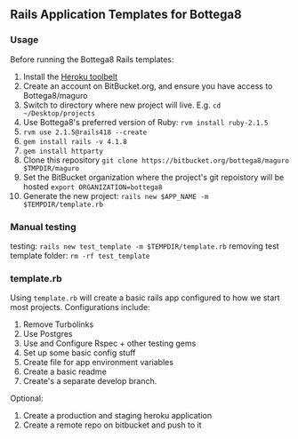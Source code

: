 
## Rails Application Templates for Bottega8


### Usage
Before running the Bottega8 Rails templates:
1. Install the [Heroku toolbelt](https://toolbelt.heroku.com/)
2. Create an account on BitBucket.org, and ensure you have access to Bottega8/maguro
3. Switch to directory where new project will live. E.g. `cd ~/Desktop/projects`
4. Use Bottega8's preferred version of Ruby: `rvm install ruby-2.1.5`
5. `rvm use 2.1.5@rails418 --create`
6. `gem install rails -v 4.1.8`
7. `gem install httparty`
8. Clone this repository `git clone https://bitbucket.org/bottega8/maguro $TMPDIR/maguro`
9. Set the BitBucket organization where the project's git repoistory will be hosted
`export ORGANIZATION=bottega8`
10. Generate the new project: `rails new $APP_NAME -m $TEMPDIR/template.rb`

### Manual testing

testing: `rails new test_template -m $TEMPDIR/template.rb`
removing test template folder: `rm -rf test_template`

### template.rb

Using `template.rb` will create a basic rails app configured to how we start most projects.
Configurations include:

1. Remove Turbolinks
2. Use Postgres
3. Use and Configure Rspec + other testing gems
4. Set up some basic config stuff
5. Create file for app environment variables
6. Create a basic readme
7. Create's a separate develop branch.

Optional:

1. Create a production and staging heroku application
2. Create a remote repo on bitbucket and push to it